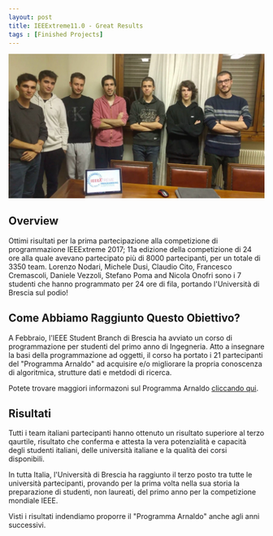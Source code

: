 ```yaml
---
layout: post
title: IEEExtreme11.0 - Great Results
tags : [Finished Projects]
---
```


![Header](/images/header_ieeextreme11.0.jpg)


## Overview
Ottimi risultati per la prima partecipazione alla competizione di programmazione IEEExtreme 2017; 11a edizione della competizione di 24 ore alla quale avevano partecipato più di 8000 partecipanti, per un totale di 3350 team. Lorenzo Nodari, Michele Dusi, Claudio Cito, Francesco Cremascoli, Daniele Vezzoli, Stefano Poma and Nicola Onofri sono i 7 studenti che hanno programmato per 24 ore di fila, portando l'Università di Brescia sul podio!

## Come Abbiamo Raggiunto Questo Obiettivo?
A Febbraio, l'IEEE Student Branch di Brescia ha avviato un corso di programmazione per studenti del primo anno di Ingegneria. Atto a insegnare la basi della programmazione ad oggetti, il corso ha portato i 21 partecipanti del "Programma Arnaldo" ad acquisire e/o migliorare la propria conoscenza di algoritmica, strutture dati e metdodi di ricerca.

Potete trovare maggiori informazoni sul Programma Arnaldo [cliccando qui](/programma_arnaldo/).

## Risultati

Tutti i team italiani partecipanti hanno ottenuto un risultato superiore al terzo qaurtile, risultato che conferma e attesta la vera potenzialità e capacità degli studenti italiani, delle università italiane e la qualità dei corsi disponibili.

In tutta Italia, l'Università di Brescia ha raggiunto il terzo posto tra tutte le università partecipanti, provando per la prima volta nella sua storia la preparazione di studenti, non laureati, del primo anno per la competizione mondiale IEEE.

Visti i risultati indendiamo proporre il "Programma Arnaldo" anche agli anni successivi.


